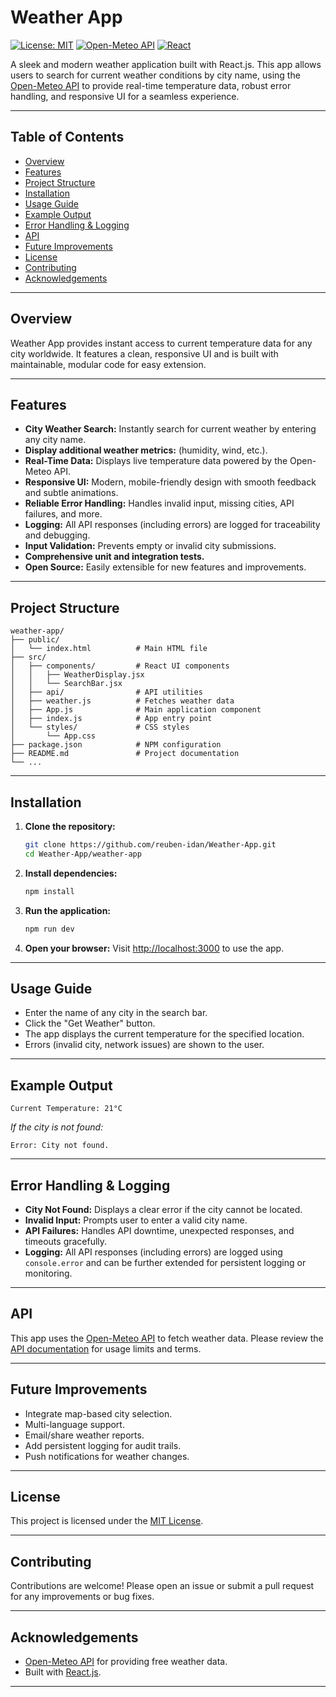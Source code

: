 # Weather App

[![License: MIT](https://img.shields.io/badge/License-MIT-yellow.svg)](LICENSE)
[![Open-Meteo API](https://img.shields.io/badge/API-Open--Meteo-blue)](https://open-meteo.com/)
[![React](https://img.shields.io/badge/Framework-React-61dafb?logo=react)](https://react.dev/)

A sleek and modern weather application built with React.js. This app allows users to search for current weather conditions by city name, using the [Open-Meteo API](https://open-meteo.com/) to provide real-time temperature data, robust error handling, and responsive UI for a seamless experience.

---

## Table of Contents

- [Overview](#overview)
- [Features](#features)
- [Project Structure](#project-structure)
- [Installation](#installation)
- [Usage Guide](#usage-guide)
- [Example Output](#example-output)
- [Error Handling & Logging](#error-handling--logging)
- [API](#api)
- [Future Improvements](#future-improvements)
- [License](#license)
- [Contributing](#contributing)
- [Acknowledgements](#acknowledgements)

---

## Overview

Weather App provides instant access to current temperature data for any city worldwide. It features a clean, responsive UI and is built with maintainable, modular code for easy extension.

---

## Features

- **City Weather Search:** Instantly search for current weather by entering any city name.
- **Display additional weather metrics:** (humidity, wind, etc.).
- **Real-Time Data:** Displays live temperature data powered by the Open-Meteo API.
- **Responsive UI:** Modern, mobile-friendly design with smooth feedback and subtle animations.
- **Reliable Error Handling:** Handles invalid input, missing cities, API failures, and more.
- **Logging:** All API responses (including errors) are logged for traceability and debugging.
- **Input Validation:** Prevents empty or invalid city submissions.
- **Comprehensive unit and integration tests.**
- **Open Source:** Easily extensible for new features and improvements.

---

## Project Structure

```
weather-app/
├── public/
│   └── index.html          # Main HTML file
├── src/
│   ├── components/         # React UI components
│   │   ├── WeatherDisplay.jsx
│   │   └── SearchBar.jsx
│   ├── api/                # API utilities
│   ├── weather.js          # Fetches weather data
│   ├── App.js              # Main application component
│   ├── index.js            # App entry point
│   └── styles/             # CSS styles
│       └── App.css
├── package.json            # NPM configuration
├── README.md               # Project documentation
└── ...
```

---

## Installation

1. **Clone the repository:**
   ```bash
   git clone https://github.com/reuben-idan/Weather-App.git
   cd Weather-App/weather-app
   ```

2. **Install dependencies:**
   ```bash
   npm install
   ```

3. **Run the application:**
   ```bash
   npm run dev
   ```

4. **Open your browser:**
   Visit [http://localhost:3000](http://localhost:3000) to use the app.

---

## Usage Guide

- Enter the name of any city in the search bar.
- Click the "Get Weather" button.
- The app displays the current temperature for the specified location.
- Errors (invalid city, network issues) are shown to the user.

---

## Example Output

```
Current Temperature: 21°C
```
*If the city is not found:*
```
Error: City not found.
```

---

## Error Handling & Logging

- **City Not Found:** Displays a clear error if the city cannot be located.
- **Invalid Input:** Prompts user to enter a valid city name.
- **API Failures:** Handles API downtime, unexpected responses, and timeouts gracefully.
- **Logging:** All API responses (including errors) are logged using `console.error` and can be further extended for persistent logging or monitoring.

---

## API

This app uses the [Open-Meteo API](https://open-meteo.com/) to fetch weather data. Please review the [API documentation](https://open-meteo.com/en/docs) for usage limits and terms.

---

## Future Improvements


- Integrate map-based city selection.
- Multi-language support.
- Email/share weather reports.
- Add persistent logging for audit trails.
- Push notifications for weather changes.


---

## License

This project is licensed under the [MIT License](LICENSE).

---

## Contributing

Contributions are welcome! Please open an issue or submit a pull request for any improvements or bug fixes.

---

## Acknowledgements

- [Open-Meteo API](https://open-meteo.com/) for providing free weather data.
- Built with [React.js](https://react.dev/).

---
